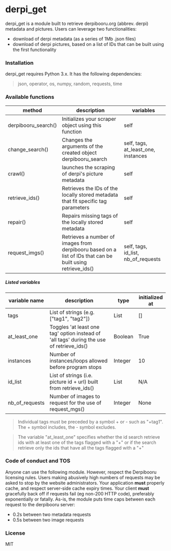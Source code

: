 # derpi_get
derpi_get is a module built to retrieve derpibooru.org (abbrev. derpi) metadata and pictures. Users can leverage two functionalities:
- download of derpi metadata (as a series of 1Mb .json files)
- download of derpi pictures, based on a list of IDs that can be built using the first functionality

### Installation
derpi_get requires Python 3.x. It has the following dependencies:
>  json, operator, os, numpy, random, requests, time

### Available functions
| method | description | variables |
| ------ | ------ | ------ |
| derpibooru_search() | Initializes your scraper object using this function | self |
| change_search() | Changes the arguments of the created object derpibooru_search | self, tags, at_least_one, instances |
| crawl() | launches the scraping of derpi's picture metadata | self |
| retrieve_ids() | Retrieves the IDs of the locally stored metadata that fit specific tag parameters | self |
| repair() | Repairs missing tags of the locally stored metadata | self |
| request_imgs() | Retrieves a number of images from derpibooru based on a list of IDs that can be built using retrieve_ids() | self, tags, id_list, nb_of_requests |
##### Listed variables
| variable name | description | type | initialized at |
| ------ | ------ | ------ | ------ |
| tags | List of strings (e.g. ["tag1", "tag2"]) | List | [] |
| at_least_one | Toggles 'at least one tag' option instead of 'all tags' during the use of retrieve_ids() | Boolean | True |
| instances | Number of instances/loops allowed before program stops | Integer | 10 |
| id_list | List of strings (i.e. picture id + url) built from retrieve_ids() | List | N/A |
| nb_of_requests | Number of images to request for the use of request_mgs() | Integer | None |
> Individual tags must be preceded by a symbol + or - such as "+tag1". The + symbol includes, the - symbol excludes. 

> The variable "at_least_one" specifies whether the id search retrieve ids with at least one of the tags flagged with a "+" or if the search retrieve only the ids that have all the tags flagged with a "+" 

### Code of conduct and TOS
Anyone can use the following module. However, respect the Derpibooru licensing rules. Users making abusively high numbers of requests may be asked to stop by the website administrators. Your application **must** properly cache, and respect server-side cache expiry times. Your client **must** gracefully back off if requests fail (eg non-200 HTTP code), preferably exponentially or fatally.
As-is, the module puts time caps between each request to the derpibooru server: 
- 0.2s between two metadata requests
- 0.5s between two image requests
### License
MIT